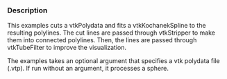 ### Description
This examples cuts a vtkPolydata and fits a vtkKochanekSpline to the resulting polylines. The cut lines are passed through vtkStripper to make them into connected polylines. Then, the lines are passed through vtkTubeFilter to improve the visualization.

The examples takes an optional argument that specifies a vtk polydata file (.vtp). If run without an argument, it processes a sphere.
